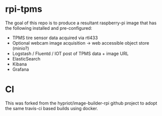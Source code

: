 # rpi-tpms

The goal of this repo is to produce a resultant raspberry-pi image that has the following installed and pre-configured:

- TPMS tire sensor data acquired via rtl433
- Optional webcam image acquisition -> web accessible object store (minio?)
- Logstash / Fluentd / IOT post of TPMS data + image URL
- ElasticSearch
- Kibana
- Grafana

# CI

This was forked from the hypriot/image-builder-rpi github project to adopt the same travis-ci based builds using docker.

